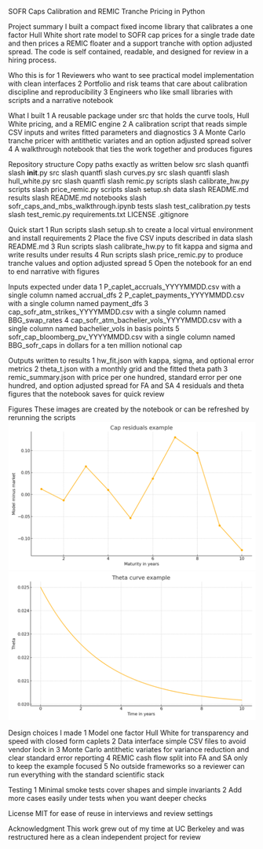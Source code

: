 SOFR Caps Calibration and REMIC Tranche Pricing in Python

Project summary
I built a compact fixed income library that calibrates a one factor Hull White short rate model to SOFR cap prices for a single trade date and then prices a REMIC floater and a support tranche with option adjusted spread. The code is self contained, readable, and designed for review in a hiring process.

Who this is for
1  Reviewers who want to see practical model implementation with clean interfaces
2  Portfolio and risk teams that care about calibration discipline and reproducibility
3  Engineers who like small libraries with scripts and a narrative notebook

What I built
1  A reusable package under src that holds the curve tools, Hull White pricing, and a REMIC engine
2  A calibration script that reads simple CSV inputs and writes fitted parameters and diagnostics
3  A Monte Carlo tranche pricer with antithetic variates and an option adjusted spread solver
4  A walkthrough notebook that ties the work together and produces figures

Repository structure
Copy paths exactly as written below
src slash quantfi slash __init__.py
src slash quantfi slash curves.py
src slash quantfi slash hull_white.py
src slash quantfi slash remic.py
scripts slash calibrate_hw.py
scripts slash price_remic.py
scripts slash setup.sh
data slash README.md
results slash README.md
notebooks slash sofr_caps_and_mbs_walkthrough.ipynb
tests slash test_calibration.py
tests slash test_remic.py
requirements.txt
LICENSE
.gitignore

Quick start
1  Run scripts slash setup.sh to create a local virtual environment and install requirements
2  Place the five CSV inputs described in data slash README.md
3  Run scripts slash calibrate_hw.py to fit kappa and sigma and write results under results
4  Run scripts slash price_remic.py to produce tranche values and option adjusted spread
5  Open the notebook for an end to end narrative with figures

Inputs expected under data
1  P_caplet_accruals_YYYYMMDD.csv with a single column named accrual_dfs
2  P_caplet_payments_YYYYMMDD.csv with a single column named payment_dfs
3  cap_sofr_atm_strikes_YYYYMMDD.csv with a single column named BBG_swap_rates
4  cap_sofr_atm_bachelier_vols_YYYYMMDD.csv with a single column named bachelier_vols in basis points
5  sofr_cap_bloomberg_pv_YYYYMMDD.csv with a single column named BBG_sofr_caps in dollars for a ten million notional cap

Outputs written to results
1  hw_fit.json with kappa, sigma, and optional error metrics
2  theta_t.json with a monthly grid and the fitted theta path
3  remic_summary.json with price per one hundred, standard error per one hundred, and option adjusted spread for FA and SA
4  residuals and theta figures that the notebook saves for quick review

Figures
These images are created by the notebook or can be refreshed by rerunning the scripts
![Cap residuals example](results/fig_residuals.png)
![Theta curve example](results/fig_theta.png)

Design choices I made
1  Model one factor Hull White for transparency and speed with closed form caplets
2  Data interface simple CSV files to avoid vendor lock in
3  Monte Carlo antithetic variates for variance reduction and clear standard error reporting
4  REMIC cash flow split into FA and SA only to keep the example focused
5  No outside frameworks so a reviewer can run everything with the standard scientific stack

Testing
1  Minimal smoke tests cover shapes and simple invariants
2  Add more cases easily under tests when you want deeper checks

License
MIT for ease of reuse in interviews and review settings

Acknowledgment
This work grew out of my time at UC Berkeley and was restructured here as a clean independent project for review
